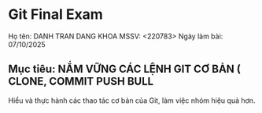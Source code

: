 # Git Final Exam
Họ tên: DANH TRAN DANG KHOA
MSSV: <220783>
Ngày làm bài: 07/10/2025
## Mục tiêu: NẮM VỮNG CÁC LỆNH GIT CƠ BẢN ( CLONE, COMMIT PUSH BULL
Hiểu và thực hành các thao tác cơ bản của Git, làm việc nhóm hiệu quả hơn.
